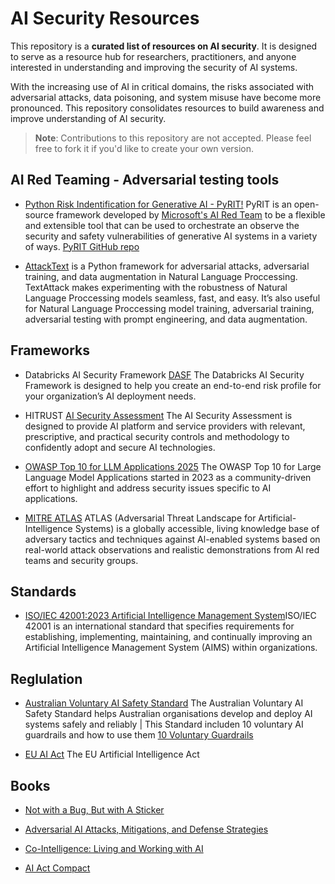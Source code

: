 # AI Security Resources

This repository is a **curated list of resources on AI security**. It is designed to serve as a resource hub for researchers, practitioners, and anyone interested in understanding and improving the security of AI systems.

With the increasing use of AI in critical domains, the risks associated with adversarial attacks, data poisoning, and system misuse have become more pronounced. This repository consolidates resources to build awareness and improve understanding of AI security.

> **Note**: Contributions to this repository are not accepted. Please feel free to fork it if you'd like to create your own version.

## AI Red Teaming - Adversarial testing tools

* [Python Risk Indentification for Generative AI - PyRIT!](https://azure.github.io/PyRIT/) PyRIT is an open-source framework developed by [Microsoft's AI Red Team](https://www.microsoft.com/en-us/security/blog/2024/02/22/announcing-microsofts-open-automation-framework-to-red-team-generative-ai-systems/) to be a flexible and extensible tool that can be used to orchestrate an observe the security and safety vulnerabilities of generative AI systems in a variety of ways.
[PyRIT GitHub repo](https://github.com/Azure/PyRIT)

* [AttackText](https://textattack.readthedocs.io/en/master/) is a Python framework for adversarial attacks, adversarial training, and data augmentation in Natural Language Proccessing. TextAttack makes experimenting with the robustness of Natural Language Proccessing models seamless, fast, and easy. It’s also useful for Natural Language Proccessing model training, adversarial training, adversarial testing with prompt engineering, and data augmentation.

## Frameworks

* Databricks AI Security Framework [DASF](https://www.databricks.com/resources/whitepaper/databricks-ai-security-framework-dasf) The Databricks AI Security Framework is designed to help you create an end-to-end risk profile for your organization’s AI deployment needs.

* HITRUST [AI Security Assessment](https://hitrustalliance.net/assessments-and-certifications/aisecurityassessment) The AI Security Assessment is designed to provide AI platform and service providers with relevant, prescriptive, and practical security controls and methodology to confidently adopt and secure AI technologies.

* [OWASP Top 10 for LLM Applications 2025](https://genai.owasp.org/resource/owasp-top-10-for-llm-applications-2025/) The OWASP Top 10 for Large Language Model Applications started in 2023 as a community-driven effort to highlight and address security issues specific to AI applications. 

* [MITRE ATLAS](https://atlas.mitre.org/) ATLAS (Adversarial Threat Landscape for Artificial-Intelligence Systems) is a globally accessible, living knowledge base of adversary tactics and techniques against Al-enabled systems based on real-world attack observations and realistic demonstrations from Al red teams and security groups.

## Standards

* [ISO/IEC 42001:2023 Artificial Intelligence Management System](https://www.iso.org/standard/81230.html)ISO/IEC 42001 is an international standard that specifies requirements for establishing, implementing, maintaining, and continually improving an Artificial Intelligence Management System (AIMS) within organizations.

## Reglulation

* [Australian Voluntary AI Safety Standard](https://www.industry.gov.au/publications/voluntary-ai-safety-standard) The Australian Voluntary AI Safety Standard helps Australian organisations develop and deploy AI systems safely and reliably | This Standard includen 10 voluntary AI guardrails and how to use them [10 Voluntary Guardrails](https://www.industry.gov.au/publications/voluntary-ai-safety-standard/10-guardrails)

* [EU AI Act](https://artificialintelligenceact.eu/) The EU Artificial Intelligence Act

## Books

* [Not with a Bug, But with A Sticker](https://www.wiley.com/en-us/Not+with+a+Bug%2C+But+with+a+Sticker%3A+Attacks+on+Machine+Learning+Systems+and+What+To+Do+About+Them-p-9781119883999)

* [Adversarial AI Attacks, Mitigations, and Defense Strategies](https://www.packtpub.com/en-au/product/adversarial-ai-attacks-mitigations-and-defense-strategies-9781835088678?srsltid=AfmBOoqCrkIs2JWvcMSjdAV3nSLcxlUgr9iUnZrjRl7tjxiOZ3y6FJwU)

* [Co-Intelligence: Living and Working with AI](https://www.penguinrandomhouse.com/books/741805/co-intelligence-by-ethan-mollick/)

* [AI Act Compact](https://books.google.com.au/books/about/AI_Act_compact.html?id=EK04EQAAQBAJ&redir_esc=y)


